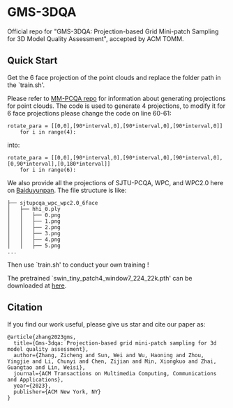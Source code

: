 # GMS-3DQA
Official repo for "GMS-3DQA: Projection-based Grid Mini-patch Sampling for 3D Model Quality Assessment", accepted by ACM TOMM.


## Quick Start

Get the 6 face projection of the point clouds and replace the folder path in the `train.sh'. 

Please refer to [MM-PCQA repo](https://github.com/zzc-1998/MM-PCQA/blob/main/utils/get_projections.py) for information about generating projections for point clouds. 
The code is used to generate 4 projections, to modify it for 6 face projections please change the code on line 60-61:
```
rotate_para = [[0,0],[90*interval,0],[90*interval,0],[90*interval,0]]
    for i in range(4):
```
into:
```
rotate_para = [[0,0],[90*interval,0],[90*interval,0],[90*interval,0],[0,90*interval],[0,180*interval]]
    for i in range(6):
```

We also provide all the projections of SJTU-PCQA, WPC, and WPC2.0 here on [Baiduyunpan](https://pan.baidu.com/s/1R_OrdH_90eGlXkNi5SpQ8A?pwd=rmec).
The file structure is like:

```
├── sjtupcqa_wpc_wpc2.0_6face
│   ├── hhi_0.ply
│   │   ├── 0.png
│   │   ├── 1.png
│   │   ├── 2.png
│   │   ├── 3.png
│   │   ├── 4.png
│   │   ├── 5.png
...
```

Then use `train.sh' to conduct your own training !

The pretrained `swin_tiny_patch4_window7_224_22k.pth' can be downloaded at [here](https://1drv.ms/u/s!AjaDoj_-yWgggttCGTboscTuOExeVQ?e=ECpGtR).

## Citation
If you find our work useful, please give us star and cite our paper as:
```
@article{zhang2023gms,
  title={Gms-3dqa: Projection-based grid mini-patch sampling for 3d model quality assessment},
  author={Zhang, Zicheng and Sun, Wei and Wu, Haoning and Zhou, Yingjie and Li, Chunyi and Chen, Zijian and Min, Xiongkuo and Zhai, Guangtao and Lin, Weisi},
  journal={ACM Transactions on Multimedia Computing, Communications and Applications},
  year={2023},
  publisher={ACM New York, NY}
}
```
